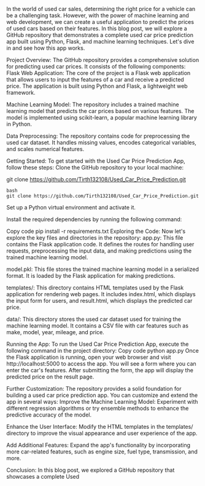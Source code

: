 In the world of used car sales, determining the right price for a vehicle can be a challenging task. However, with the power of machine learning and web development, we can create a useful application to predict the prices of used cars based on their features. In this blog post, we will explore a GitHub repository that demonstrates a complete used car price prediction app built using Python, Flask, and machine learning techniques. Let's dive in and see how this app works.



Project Overview:
The GitHub repository provides a comprehensive solution for predicting used car prices. It consists of the following components:
Flask Web Application: The core of the project is a Flask web application that allows users to input the features of a car and receive a predicted price. The application is built using Python and Flask, a lightweight web framework.

Machine Learning Model: The repository includes a trained machine learning model that predicts the car prices based on various features. The model is implemented using scikit-learn, a popular machine learning library in Python.

Data Preprocessing: The repository contains code for preprocessing the used car dataset. It handles missing values, encodes categorical variables, and scales numerical features.

Getting Started:
To get started with the Used Car Price Prediction App, follow these steps:
Clone the GitHub repository to your local machine:

git clone https://github.com/Tirth132108/Used_Car_Price_Prediction.git


```
bash
git clone https://github.com/Tirth132108/Used_Car_Price_Prediction.git
```
Set up a Python virtual environment and activate it.

Install the required dependencies by running the following command:

Copy code
pip install -r requirements.txt
Exploring the Code:
Now let's explore the key files and directories in the repository:
app.py: This file contains the Flask application code. It defines the routes for handling user requests, preprocessing the input data, and making predictions using the trained machine learning model.

model.pkl: This file stores the trained machine learning model in a serialized format. It is loaded by the Flask application for making predictions.

templates/: This directory contains HTML templates used by the Flask application for rendering web pages. It includes index.html, which displays the input form for users, and result.html, which displays the predicted car price.

data/: This directory stores the used car dataset used for training the machine learning model. It contains a CSV file with car features such as make, model, year, mileage, and price.

Running the App:
To run the Used Car Price Prediction App, execute the following command in the project directory:
Copy code
python app.py
Once the Flask application is running, open your web browser and visit http://localhost:5000 to access the app. You will see a form where you can enter the car's features. After submitting the form, the app will display the predicted price on the result page.

Further Customization:
The repository provides a solid foundation for building a used car price prediction app. You can customize and extend the app in several ways:
Improve the Machine Learning Model: Experiment with different regression algorithms or try ensemble methods to enhance the predictive accuracy of the model.

Enhance the User Interface: Modify the HTML templates in the templates/ directory to improve the visual appearance and user experience of the app.

Add Additional Features: Expand the app's functionality by incorporating more car-related features, such as engine size, fuel type, transmission, and more.

Conclusion:
In this blog post, we explored a GitHub repository that showcases a complete Used
